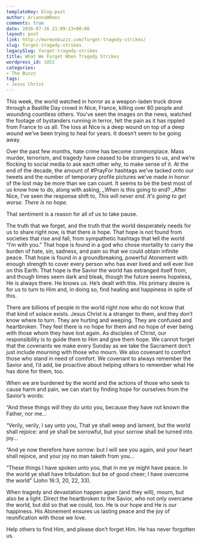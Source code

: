 ```yaml
---
templateKey: blog-post
author: AriannaWRees
comments: true
date: 2016-07-16 21:09:13+00:00
layout: post
link: http://mormonbuzzz.com/forget-tragedy-strikes/
slug: forget-tragedy-strikes
legacySlug: forget-tragedy-strikes
title: What We Forget When Tragedy Strikes
wordpress_id: 1852
categories:
- The Buzzz
tags:
- Jesus Christ
---
```


This week, the world watched in horror as a weapon-laden truck drove through a Bastille Day crowd in Nice, France, killing over 80 people and wounding countless others. You’ve seen the images on the news, watched the footage of bystanders running in terror, felt the pain as it has rippled from France to us all. The loss at Nice is a deep wound on top of a deep wound we’ve been trying to heal for years. It doesn’t seem to be going away.





Over the past few months, hate crime has become commonplace. Mass murder, terrorism, and tragedy have ceased to be strangers to us, and we’re flocking to social media to ask each other why, to make sense of it. At the end of the decade, the amount of #PrayFor hashtags we’ve tacked onto our tweets and the number of temporary profile pictures we’ve made in honor of the lost may be more than we can count. It seems to be the best most of us know how to do, along with asking, _When is this going to end? _After Nice, I’ve seen the response shift to, _This will never end. It's going to get worse. There is no hope._





That sentiment is a reason for all of us to take pause.





The truth that we forget, and the truth that the world desperately needs for us to share right now, is that there _is_ hope. That hope is not found from societies that rise and fall, from sympathetic hashtags that tell the world “I’m with you.” That hope is found in a god who chose mortality to carry the burden of hate, sin, sadness, and pain so that we could obtain infinite peace. That hope is found in a groundbreaking, powerful Atonement with enough strength to cover every person who has ever lived and will ever live on this Earth. That hope is the Savior the world has estranged itself from, and though times seem dark and bleak, though the future seems hopeless, He is always there. He knows us. He’s dealt with this. His primary desire is for us to turn to Him and, in doing so, find healing and happiness in spite of this.





There are billions of people in the world right now who do not know that that kind of solace exists. Jesus Christ is a stranger to them, and they don’t know where to turn. They are hurting and weeping. They are confused and heartbroken. They feel there is no hope for them and no hope of ever being with those whom they have lost again. As disciples of Christ, our responsibility is to guide them to Him and give them hope. We cannot forget that the covenants we make every Sunday as we take the Sacrament don’t just include mourning with those who mourn. We also covenant to comfort those who stand in need of comfort. We covenant to always remember the Savior and, I’d add, be proactive about helping others to remember what He has done for them, too.





When we are burdened by the world and the actions of those who seek to cause harm and pain, we can start by finding hope for ourselves from the Savior’s words: 




“And these things will they do unto you, because they have not known the Father, nor me...





“Verily, verily, I say unto you, That ye shall weep and lament, but the world shall rejoice: and ye shall be sorrowful, but your sorrow shall be turned into joy...





“And ye now therefore have sorrow: but I will see you again, and your heart shall rejoice, and your joy no man taketh from you...





“These things I have spoken unto you, that in me ye might have peace. In the world ye shall have tribulation: but be of good cheer; I have overcome the world” (John 16:3, 20, 22, 33). 





When tragedy and devastation happen again (and they will), mourn, but also be a light. Direct the heartbroken to the Savior, who not only overcame the world, but did so that we could, too. He is our hope and He is our happiness. His Atonement ensures us lasting peace and the joy of reunification with those we love. 





Help others to find Him, and please don’t forget Him. He has never forgotten us. 
